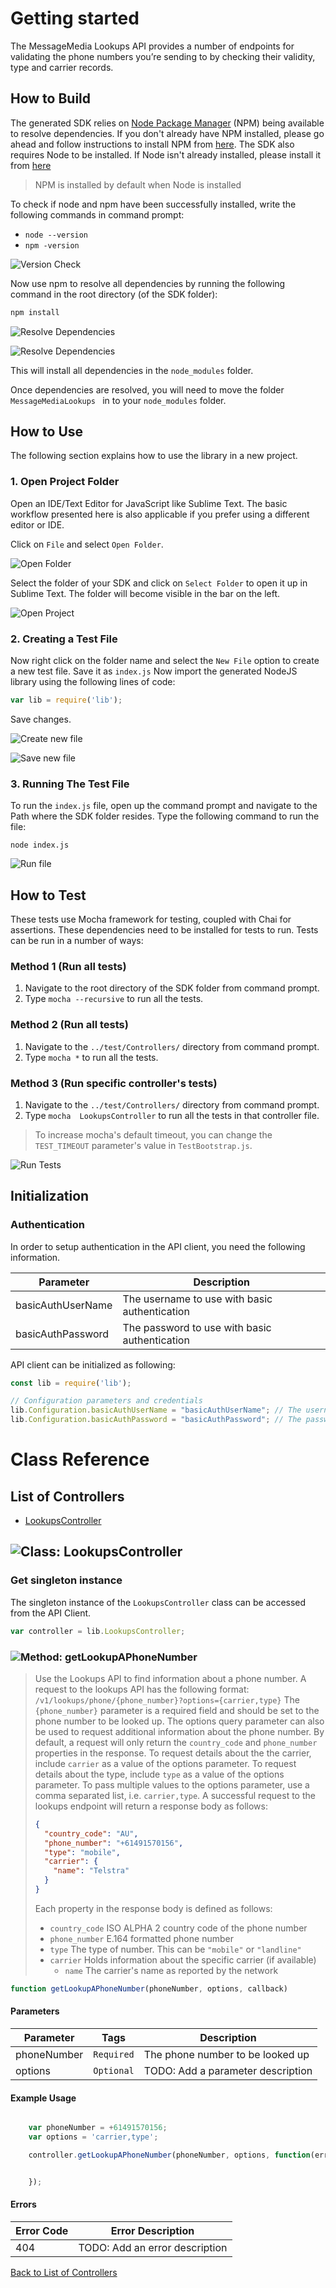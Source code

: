 # Getting started

The MessageMedia Lookups API provides a number of endpoints for validating the phone numbers you’re sending to by checking their validity, type and carrier records.

## How to Build

The generated SDK relies on [Node Package Manager](https://www.npmjs.com/) (NPM) being available to resolve dependencies. If you don't already have NPM installed, please go ahead and follow instructions to install NPM from [here](https://nodejs.org/en/download/).
The SDK also requires Node to be installed. If Node isn't already installed, please install it from [here](https://nodejs.org/en/download/)
> NPM is installed by default when Node is installed

To check if node and npm have been successfully installed, write the following commands in command prompt:

* `node --version`
* `npm -version`

![Version Check](https://apidocs.io/illustration/nodejs?step=versionCheck&workspaceFolder=MessageMediaLookups-Node)

Now use npm to resolve all dependencies by running the following command in the root directory (of the SDK folder):

```bash
npm install
```

![Resolve Dependencies](https://apidocs.io/illustration/nodejs?step=resolveDependency1&workspaceFolder=MessageMediaLookups-Node)

![Resolve Dependencies](https://apidocs.io/illustration/nodejs?step=resolveDependency2)

This will install all dependencies in the `node_modules` folder.

Once dependencies are resolved, you will need to move the folder `MessageMediaLookups ` in to your `node_modules` folder.

## How to Use

The following section explains how to use the library in a new project.

### 1. Open Project Folder
Open an IDE/Text Editor for JavaScript like Sublime Text. The basic workflow presented here is also applicable if you prefer using a different editor or IDE.

Click on `File` and select `Open Folder`.

![Open Folder](https://apidocs.io/illustration/nodejs?step=openFolder)

Select the folder of your SDK and click on `Select Folder` to open it up in Sublime Text. The folder will become visible in the bar on the left.

![Open Project](https://apidocs.io/illustration/nodejs?step=openProject&workspaceFolder=MessageMediaLookups-Node)

### 2. Creating a Test File

Now right click on the folder name and select the `New File` option to create a new test file. Save it as `index.js` Now import the generated NodeJS library using the following lines of code:

```js
var lib = require('lib');
```

Save changes.

![Create new file](https://apidocs.io/illustration/nodejs?step=createNewFile&workspaceFolder=MessageMediaLookups-Node)

![Save new file](https://apidocs.io/illustration/nodejs?step=saveNewFile&workspaceFolder=MessageMediaLookups-Node)

### 3. Running The Test File

To run the `index.js` file, open up the command prompt and navigate to the Path where the SDK folder resides. Type the following command to run the file:

```
node index.js
```

![Run file](https://apidocs.io/illustration/nodejs?step=runProject&workspaceFolder=MessageMediaLookups-Node)


## How to Test

These tests use Mocha framework for testing, coupled with Chai for assertions. These dependencies need to be installed for tests to run.
Tests can be run in a number of ways:

### Method 1 (Run all tests)

1. Navigate to the root directory of the SDK folder from command prompt.
2. Type `mocha --recursive` to run all the tests.

### Method 2 (Run all tests)

1. Navigate to the `../test/Controllers/` directory from command prompt.
2. Type `mocha *` to run all the tests.

### Method 3 (Run specific controller's tests)

1. Navigate to the `../test/Controllers/` directory from command prompt.
2. Type `mocha  LookupsController`  to run all the tests in that controller file.

> To increase mocha's default timeout, you can change the `TEST_TIMEOUT` parameter's value in `TestBootstrap.js`.

![Run Tests](https://apidocs.io/illustration/nodejs?step=runTests&controllerName=LookupsController)

## Initialization

### Authentication
In order to setup authentication in the API client, you need the following information.

| Parameter | Description |
|-----------|-------------|
| basicAuthUserName | The username to use with basic authentication |
| basicAuthPassword | The password to use with basic authentication |



API client can be initialized as following:

```JavaScript
const lib = require('lib');

// Configuration parameters and credentials
lib.Configuration.basicAuthUserName = "basicAuthUserName"; // The username to use with basic authentication
lib.Configuration.basicAuthPassword = "basicAuthPassword"; // The password to use with basic authentication

```



# Class Reference

## <a name="list_of_controllers"></a>List of Controllers

* [LookupsController](#lookups_controller)

## <a name="lookups_controller"></a>![Class: ](https://apidocs.io/img/class.png ".LookupsController") LookupsController

### Get singleton instance

The singleton instance of the ``` LookupsController ``` class can be accessed from the API Client.

```javascript
var controller = lib.LookupsController;
```

### <a name="get_lookup_a_phone_number"></a>![Method: ](https://apidocs.io/img/method.png ".LookupsController.getLookupAPhoneNumber") getLookupAPhoneNumber

> Use the Lookups API to find information about a phone number.
> A request to the lookups API has the following format:
> ```/v1/lookups/phone/{phone_number}?options={carrier,type}```
> The `{phone_number}` parameter is a required field and should be set to the phone number to be looked up.
> The options query parameter can also be used to request additional information about the phone number.
> By default, a request will only return the `country_code` and `phone_number` properties in the response.
> To request details about the the carrier, include `carrier` as a value of the options parameter.
> To request details about the type, include `type` as a value of the options parameter. To pass multiple values
> to the options parameter, use a comma separated list, i.e. `carrier,type`.
> A successful request to the lookups endpoint will return a response body as follows:
> ```json
> {
>   "country_code": "AU",
>   "phone_number": "+61491570156",
>   "type": "mobile",
>   "carrier": {
>     "name": "Telstra"
>   }
> }
> ```
> Each property in the response body is defined as follows:
> - ```country_code``` ISO ALPHA 2 country code of the phone number
> - ```phone_number``` E.164 formatted phone number
> - ```type``` The type of number. This can be ```"mobile"``` or ```"landline"```
> - ```carrier``` Holds information about the specific carrier (if available)
>   - ```name``` The carrier's name as reported by the network


```javascript
function getLookupAPhoneNumber(phoneNumber, options, callback)
```
#### Parameters

| Parameter | Tags | Description |
|-----------|------|-------------|
| phoneNumber |  ``` Required ```  | The phone number to be looked up |
| options |  ``` Optional ```  | TODO: Add a parameter description |



#### Example Usage

```javascript

    var phoneNumber = +61491570156;
    var options = 'carrier,type';

    controller.getLookupAPhoneNumber(phoneNumber, options, function(error, response, context) {


    });
```

#### Errors

| Error Code | Error Description |
|------------|-------------------|
| 404 | TODO: Add an error description |




[Back to List of Controllers](#list_of_controllers)

